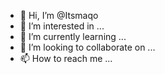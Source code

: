 - 👋 Hi, I’m @Itsmaqo
- 👀 I’m interested in ...
- 🌱 I’m currently learning ...
- 💞️ I’m looking to collaborate on ...
- 📫 How to reach me ...

<!---
Itsmaqo/Itsmaqo is a ✨ special ✨ repository because its `README.md` (this file) appears on your GitHub profile.
You can click the Preview link to take a look at your changes.
--->
